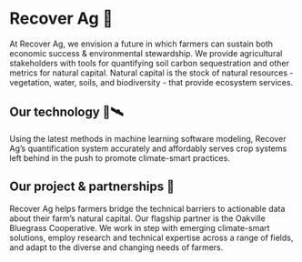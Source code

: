 # Recover Ag 🌱

At Recover Ag, we envision a future in which farmers can sustain both economic success & environmental stewardship.
We provide agricultural stakeholders with tools for quantifying soil carbon sequestration and other metrics for natural capital.
Natural capital is the stock of natural resources - vegetation, water, soils, and biodiversity - that provide ecosystem services.

## Our technology 🤖🛰️

Using the latest methods in machine learning software modeling, Recover Ag’s quantification system accurately and affordably serves crop systems left behind in the push to promote climate-smart practices.

## Our project & partnerships 🤝

Recover Ag helps farmers bridge the technical barriers to actionable data about their farm’s natural capital.
Our flagship partner is the Oakville Bluegrass Cooperative.
We work in step with emerging climate-smart solutions, employ research and technical expertise across a range of fields, and adapt to the diverse and changing needs of farmers.
